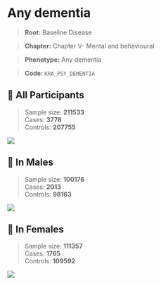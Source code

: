 # Any dementia

> **Root:** Baseline Disease  

> **Chapter:** Chapter V- Mental and behavioural  

> **Phenotype:** Any dementia  

> **Code:** `KRA_PSY_DEMENTIA`

## 🧪 All Participants  
> Sample size: **211533**  
> Cases: **3778**  
> Controls: **207755**
<img src="/Disease/Figures/ALL/Incidence/KRA_PSY_DEMENTIA.png"/>
<CsvTable src="/Disease/Data/ALL/Incidence/COX_KRA_PSY_DEMENTIA.csv" label="🔍 View full results" />

## 👨 In Males  
> Sample size: **100176**  
> Cases: **2013**  
> Controls: **98163**
<img src="/Disease/Figures/Male/Incidence/KRA_PSY_DEMENTIA.png"/>
<CsvTable src="/Disease/Data/Male/Incidence/COX_KRA_PSY_DEMENTIA.csv" label="🔍 View full results" />

## 👩 In Females  
> Sample size: **111357**  
> Cases: **1765**  
> Controls: **109592**
<img src="/Disease/Figures/Female/Incidence/KRA_PSY_DEMENTIA.png"/>
<CsvTable src="/Disease/Data/Female/Incidence/COX_KRA_PSY_DEMENTIA.csv" label="🔍 View full results" />

